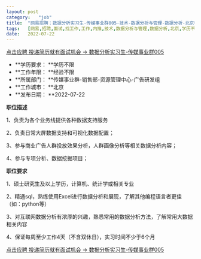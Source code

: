 ```yaml
---
layout:	post
category:	"job"
title:	"网易招聘：数据分析实习生-传媒事业群005-技术-数据分析与管理-数据分析-北京学历不限经验不限"
tags:	[网易,招聘,面试,找工作,工作,内推,技术,数据分析与管理,数据分析,北京,学历不限,经验不限]
date:	2022-07-22
---
```


[点击应聘 投递简历就有面试机会 ->  数据分析实习生-传媒事业群005](http://mobile.bole.netease.com/bole/boleDetail?id=41745&employeeId=346f03c3cda5f04c&key=all)



- **学历要求： **学历不限
- **工作年限： **经验不限
- **所属部门： **传媒事业群-销售部-资源管理中心-广告研发组
- **工作城市： **北京
- **发布日期： **2022-07-22



**职位描述**

1、负责为各个业务线提供各种数据支持服务

2、负责日常大屏数据支持和可视化数据配置；

3、参与商业广告人群投放效果分析，人群画像分析等相关数据分析内容；

4、参与专项分析、数据挖掘项目；



**职位要求**

1、硕士研究生及以上学历，计算机、统计学或相关专业

2、精通sql，熟练使用Excel进行数据分析和展现，了解其他编程语言者更佳（如：python等）

3、对互联网数据分析有浓厚的兴趣，熟悉常用的数据分析方法，了解常用大数据相关内容 

4、保证每周至少工作4天（不含双休日），实习时间不少于6个月



[点击应聘 投递简历就有面试机会 ->  数据分析实习生-传媒事业群005](http://mobile.bole.netease.com/bole/boleDetail?id=41745&employeeId=346f03c3cda5f04c&key=all)